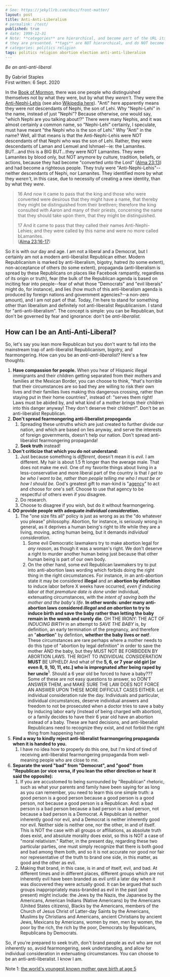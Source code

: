 ```yaml
---
# See: https://jekyllrb.com/docs/front-matter/
layout: post
title: Anti-Anti-Liberalism
# permalink: /test/
published: true
# date: 1999-12-31
# Note: **categories** are hierarchical, and become part of the URL itself, in the order/hierarchy
# they are presented. **tags** are NOT hierarchical, and do NOT become part of the URL itself.
# categories: politics religion
tags: politics religion abortion election anti-anti-liberalism
---
```


_Be an anti-anti-liberal_

By Gabriel Staples  
First written: 6 Sept. 2020

In the [Book of Mormon](https://www.churchofjesuschrist.org/study/scriptures/bofm), there was one people who distinguished themselves not by what they were, but by what they *weren't*. They were the [Anti-Nephi-Lehis](https://www.churchofjesuschrist.org/study/scriptures/gs/anti-nephi-lehies) (see also [Wikipedia here](https://en.wikipedia.org/wiki/Anti-Nephi-Lehies)). "Anti" here apparently means they were _not_ descendants of Nephi, the son of Lehi. Why "Nephi-Lehi" in the name, instead of just "Nephi"? Because otherwise, one would say, "which Nephi are you talking about!?" There were many Nephis, and it was almost certainly a common name, so "Nephi-Lehi" certainly, I speculate, must have meant "the Nephi who is the son of Lehi." Why "Anti" in the name? Well, all that means is that the Anti-Nephi-Lehis were NOT descendants of that Nephi who was the son of Lehi. Rather, they were descendants of Laman and Lemuel and Ishmael--ie: the Lamanites. BUT...and this is a BIG BUT...they were NOT Lamanites. They were Lamanites by blood only, but NOT anymore by culture, tradition, beliefs, or actions, because they had become "converted unto the Lord" ([Alma 23:13][alma23]) and had become a righteous people. They truly were "Anti-Nephi-Lehis"--neither descendants of Nephi, nor Lamanites. They identified more by what they _weren't_, in this case, due to necessity of creating a new identity, than by what they _were_.

> 16 And now it came to pass that the king and those who were converted were desirous that they might have a name, that thereby they might be distinguished from their brethren; therefore the king consulted with Aaron and many of their priests, concerning the name that they should take upon them, that they might be distinguished.
> 
> 17 And it came to pass that they called their names Anti-Nephi-Lehies; and they were called by this name and were no more called bLamanites.  
> ([Alma 23:16-17][alma23])

So it is with our day and age. I am not a liberal and a Democrat, but I certainly am not a modern anti-liberalist Republican either. Modern Republicanism is marked by anti-liberalism, bigotry, hatred (to some extent), non-acceptance of others (to some extent), propaganda (anti-liberalism is spread by these Republicans on places like Facebook rampantly, regardless of its origin or truth), fear (the bulk of the Republican agenda is based on inciting fear into people--fear of what those "Democrats" and "evil liberals" might do, for instance), and lies (how much of this anti-liberalism agenda is produced by foreign nations and government agencies?--a non-zero amount), and I am not part of that. Today, I'm here to stand for something other than liberalism and definitely not anti-liberalist Republicanism. I stand for "anti-anti-liberalism". The concept is simple: you can be Republican, but don't be governed by fear and ignorance: don't be _anti-liberalist._

## How can I be an Anti-Anti-Liberal?

So, let's say you lean more Republican but you don't want to fall into the mainstream trap of anti-liberalist Republicanism, bigotry, and fearmongering. How can you be an _anti-anti-liberalist?_ Here's a few thoughts:

1. **Have compassion for people.** When you hear of Hispanic illegal immigrants and their children getting separated from their mothers and families at the Mexican Border, you can choose to think, "that's horrible that their circumstances are so bad they are willing to risk their own lives and their families lives making this dangerous crossing, rather than staying put in their home countries", instead of: "serves them right! Laws must be abided by, and what kind of a mother brings their children into this danger anyway! They don't deserve their children!". Don't be an anti-liberalist Republican.
1. **Don't spread fearmongering anti-liberalist propoganda**
    1. Spreading these untruths which are just created to further divide our nation, and which are based on lies anyway, and serve the interests of foreign governments, doesn't help our nation. Don't spread anti-liberalist fearmongering propaganda!
    1. **Seek truth** instead!
1. **Don't criticize that which you do not understand:**
    1. Just because something is *different*, doesn't mean it is *evil*. I am different. My hair is about 1.5 ft longer than the average male. That does not make me evil. One of my favorite things about living in a less-conservative and more liberal part of the country is that _I get to be who I want to be, rather than people telling me who I *must* be or how I *should* be._ God's greatest gift to man-kind is "[agency](https://www.churchofjesuschrist.org/study/scriptures/gs/agency)" to act and choose for one's self. Choose to use that agency to be respectful of others even if you disagree.
    1. Do research.
    1. Choose to disagree if you wish, but do it without fearmongering.
1. **DO provide people with adequate _individual consideration_.**
    1. The "one size fits all" policy is just as wrong as as the "do whatever you please" philosophy. Abortion, for instance, is seriously wrong in general, as it deprives a human being's right to life while they are a living, moving, acting human being, but it demands _individual consideration_. 
        1. Some evil Democratic lawmakers try to make abortion legal for _any reason_, as though it was a woman's right. We don't deserve a right to murder another human being just because that other human being is part of our own body. 
        1. On the other hand, some evil Republican lawmakers try to put into anti-abortion laws wording which forbids doing the right thing in the right circumstances. For instance, in an anti-abortion state it may be considered **illegal** and an **abortion by definition** to induce labor before X weeks have occurred, _even if inducing labor at that premature date is done_ under individual, extenuating circumstances, with the _intent of saving both the mother and the baby's life._ **In other words: under many anti-abortion laws considered _illegal_ and _an abortion_ to try to induce birth and save the baby rather than letting the baby remain in the womb and surely die**. OH THE IRONY: THE ACT OF *INDUCING BIRTH* in an attempt to *SAVE THE BABY* is, by definition, an early termination of the pregnancy, and therefore an "**abortion**" by defintion, **whether the baby lives or not!**. These circumstances are rare perhaps where a mother needs to do this type of "abortion by legal definition" in order to save the mother AND the baby, but they MUST NOT BE FORBIDDEN BY ABORTION LAWS. THE RIGHT TO _INDIVIDUAL CONSIDERATION_ **MUST** BE UPHELD! And what of the **5, 6, or 7 year old girl [or even 8, 9, 10, 11, etc.] who is impregnated after being raped by her uncle**<sup>1</sup>. Should a 6 year old be forced to have a baby??? Some of these are not easy questions to answer, so DON'T ANSWER THEM, and MAKE SURE THE LAW DOES NOT FORCE AN ANSWER UPON THESE MORE DIFFICULT CASES EITHER. Let individual consideration rule the day. Individuals and particular, individual circumstances, deserve individual answers and freedom to not be prosecuted when a doctor tries to save a baby by inducing labor early (instead of being charged with abortion), or a family decides to have their 6 year old have an abortion instead of a baby. These are hard decisions, and anti-liberalist Republicans need to recognize they exist, and not forbid the right thing from happening here!
1. **Find a way to kindly reject anti-liberalist fearmongering propaganda when it is handed to you.**
    1. I have no idea how to properly do this one, but I'm kind of tired of receiving anti-liberalist fearmongering propaganda from well-meaning people who are close to me.
1. **Separate the word "bad" from "Democrat", and "good" from "Republican (or vice versa, if you lean the other direction or hear it said the opposite):**
    1. If you are accustomed to being surrounded by "Republican" rhetoric, such as what your parents and family have been saying for as long as you can remember, you need to learn this one simple truth: a good person is a good person because a good person is a good person, not because a good person is a Republican. And: a bad person is a bad person because a bad person is a bad person, not because a bad person is a Democrat. A Republican is neither inherently good nor evil, and a Democrat is neither inherently good nor evil. Neither side is neither one, nor the other, in and of itself. This is NOT the case with all groups or affiliations, as absolute truth does exist, and absolute morality does exist, so this is NOT a case of "moral relativism." Rather, in the present day, regarding these two particular parties, one must simply recognize that there is both good and bad among them both, and so it is not accurate nor good nor fair nor representative of the truth to brand one side, in this matter, as good and the other as evil.
    1. Making that brand, in this case, is in and of itself, evil, and bad. At different times and in different places, different groups which are not inherently evil have been branded as evil until a later day when it was discovered they were actually good. It can be argued that such groups inappropriately mass-branded as evil in the past (and present) might include: the Jews by the Nazis, the Japanese by the Americans, American Indians (Native Americans) by the Americans (United States citizens), Blacks by the Americans, members of the Church of Jesus Christ of Latter-day Saints by the Americans, Muslims by Christians and Americans, ancient Christians by ancient Jews, Mexicans by Americans, women by men, men by women, the poor by the rich, the rich by the poor, Democrats by Republicans, Republicans by Democrats.

So, if you're prepared to seek truth, don't brand people as evil who are not inherently so, avoid fearmongering, seek understanding, and allow for individual consideration in extenuating circumstances. You can choose to be an anti-anti-liberalist. I know I am.


Note 1: [the world's youngest known mother gave birth at age 5](https://en.wikipedia.org/wiki/Lina_Medina)


  [alma23]: https://www.churchofjesuschrist.org/study/scriptures/bofm/alma/23.4-7,16-17

